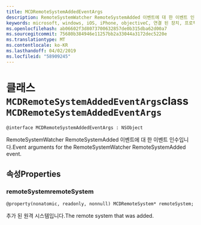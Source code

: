 ```yaml
---
title: MCDRemoteSystemAddedEventArgs
description: RemoteSystemWatcher RemoteSystemAdded 이벤트에 대 한 이벤트 인수입니다.
keywords: microsoft, windows, iOS, iPhone, objectiveC, 연결 된 장치, 프로젝트 로마
ms.openlocfilehash: ab06602f3d8073700632857de0b315dba62d00a7
ms.sourcegitcommit: 75680b384946e11257bb2a33044a3172dec5220e
ms.translationtype: MT
ms.contentlocale: ko-KR
ms.lasthandoff: 04/02/2019
ms.locfileid: "58909245"
---
```

# <a name="class-mcdremotesystemaddedeventargs"></a><span data-ttu-id="05e1d-104">클래스 `MCDRemoteSystemAddedEventArgs`</span><span class="sxs-lookup"><span data-stu-id="05e1d-104">class `MCDRemoteSystemAddedEventArgs`</span></span> 

```
@interface MCDRemoteSystemAddedEventArgs : NSObject
```  
<span data-ttu-id="05e1d-105">RemoteSystemWatcher RemoteSystemAdded 이벤트에 대 한 이벤트 인수입니다.</span><span class="sxs-lookup"><span data-stu-id="05e1d-105">Event arguments for the RemoteSystemWatcher RemoteSystemAdded event.</span></span>

## <a name="properties"></a><span data-ttu-id="05e1d-106">속성</span><span class="sxs-lookup"><span data-stu-id="05e1d-106">Properties</span></span>

### <a name="remotesystem"></a><span data-ttu-id="05e1d-107">remoteSystem</span><span class="sxs-lookup"><span data-stu-id="05e1d-107">remoteSystem</span></span>
`@property(nonatomic, readonly, nonnull) MCDRemoteSystem* remoteSystem;`

<span data-ttu-id="05e1d-108">추가 된 원격 시스템입니다.</span><span class="sxs-lookup"><span data-stu-id="05e1d-108">The remote system that was added.</span></span>